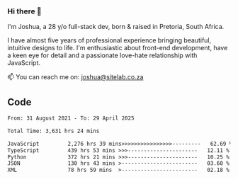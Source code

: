 ### Hi there 👋

I'm Joshua, a 28 y/o full-stack dev, born & raised in Pretoria, South Africa. 

I have almost five years of professional experience bringing beautiful, intuitive designs to life. I'm enthusiastic about front-end development, have a keen eye for detail and a passionate love-hate relationship with JavaScript.

📫 You can reach me on: joshua@sitelab.co.za

## **Code**

<!--START_SECTION:waka-->

```txt
From: 31 August 2021 - To: 29 April 2025

Total Time: 3,631 hrs 24 mins

JavaScript         2,276 hrs 39 mins>>>>>>>>>>>>>>>>---------   62.69 %
TypeScript         439 hrs 53 mins >>>----------------------   12.11 %
Python             372 hrs 21 mins >>>----------------------   10.25 %
JSON               130 hrs 43 mins >------------------------   03.60 %
XML                78 hrs 59 mins  >------------------------   02.18 %
```

<!--END_SECTION:waka-->

